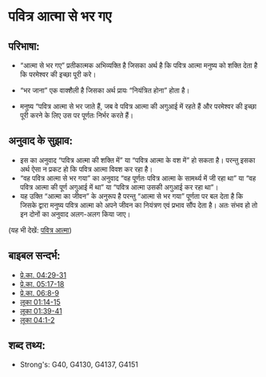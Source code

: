 # पवित्र आत्मा से भर गए #

## परिभाषा: ##

* “आत्मा से भर गए” प्रतीकात्मक अभिव्यक्ति है जिसका अर्थ है कि पवित्र आत्मा मनुष्य को शक्ति देता है कि परमेश्वर की इच्छा पूरी करे।

* “भर जाना” एक वाक्शैली है जिसका अर्थ प्रायः “नियंत्रित होना” होता है।
* मनुष्य “पवित्र आत्मा से भर जाते हैं, जब वे पवित्र आत्मा की अगुआई में रहते हैं और परमेश्वर की इच्छा पूरी करने के लिए उस पर पूर्णतः निर्भर करते हैं।

## अनुवाद के सुझाव: ##

* इस का अनुवाद “पवित्र आत्मा की शक्ति में” या “पवित्र आत्मा के वश में” हो सकता है। परन्तु इसका अर्थ ऐसा न प्रकट हो कि पवित्र आत्मा विवश कर रहा है।
* “वह पवित्र आत्मा से भर गया” का अनुवाद “वह पूर्णतः पवित्र आत्मा के सामर्थ्य में जी रहा था” या “वह पवित्र आत्मा की पूर्ण अगुआई में था” या “पवित्र आत्मा उसकी अगुआई कर रहा था”।
* यह उक्ति “आत्मा का जीवन” के अनुरूप है परन्तु “आत्मा से भर गया” पूर्णता पर बल देता है कि जिसके द्वारा मनुष्य पवित्र आत्मा को अपने जीवन का नियंत्रण एवं प्रभाव सौंप देता है। अतः संभव हो तो इन दोनों का अनुवाद अलग-अलग किया जाए।

(यह भी देखें: [पवित्र आत्मा](../kt/holyspirit.md))

## बाइबल सन्दर्भ: ##

* [प्रे.का. 04:29-31](rc://en/tn/help/act/04/29)
* [प्रे.का. 05:17-18](rc://en/tn/help/act/05/17)
* [प्रे.का. 06:8-9](rc://en/tn/help/act/06/08)
* [लूका 01:14-15](rc://en/tn/help/luk/01/14)
* [लूका 01:39-41](rc://en/tn/help/luk/01/39)
* [लूका 04:1-2](rc://en/tn/help/luk/04/01)


## शब्द तथ्य: ##

* Strong's: G40, G4130, G4137, G4151
